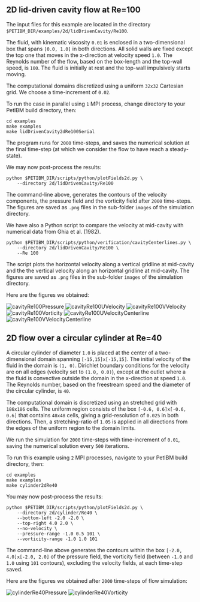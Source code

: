 ## 2D lid-driven cavity flow at Re=100

The input files for this example are located in the directory `$PETIBM_DIR/examples/2d/lidDrivenCavity/Re100`.

The fluid, with kinematic viscosity `0.01` is enclosed in a two-dimensional box that spans `[0.0, 1.0]` in both directions. All solid walls are fixed except the top one that moves in the x-direction at velocity speed `1.0`. The Reynolds number of the flow, based on the box-length and the top-wall speed, is `100`. The fluid is initially at rest and the top-wall impulsively starts moving.

The computational domains discretized using a uniform `32x32` Cartesian grid.  We choose a time-increment of `0.02`.

To run the case in parallel using `1` MPI process, change directory to your PetIBM build directory, then:

    cd examples
    make examples
    make lidDrivenCavity2dRe100Serial

The program runs for `2000` time-steps, and saves the numerical solution at the final time-step (at which we consider the flow to have reach a steady-state).

We may now post-process the results:

    python $PETIBM_DIR/scripts/python/plotFields2d.py \
        --directory 2d/lidDrivenCavity/Re100

The command-line above, generates the contours of the velocity components, the pressure field and the vorticity field after `2000` time-steps. The figures are saved as `.png` files in the sub-folder `images` of the simulation directory.

We have also a Python script to compare the velocity at mid-cavity with numerical data from Ghia et al. (1982).

    python $PETIBM_DIR/scripts/python/verification/cavityCenterlines.py \
        --directory 2d/lidDrivenCavity/Re100 \
        --Re 100

The script plots the horizontal velocity along a vertical gridline at mid-cavity and the the vertical velocity along an horizontal gridline at mid-cavity.
The figures are saved as `.png` files in the sub-folder `images` of the simulation directory.

Here are the figures we obtained:

![cavityRe100Pressure](./images/lidDrivenCavity2dRe100/pressure0002000.png)
![cavityRe100UVelocity](./images/lidDrivenCavity2dRe100/uVelocity0002000.png)
![cavityRe100VVelocity](./images/lidDrivenCavity2dRe100/vVelocity0002000.png)
![cavityRe100Vorticity](./images/lidDrivenCavity2dRe100/vorticity0002000.png)
![cavityRe100UVelocityCenterline](./images/lidDrivenCavity2dRe100/uVelocityCenterlineRe100_32x32.png)
![cavityRe100VVelocityCenterline](./images/lidDrivenCavity2dRe100/vVelocityCenterlineRe100_32x32.png)


## 2D flow over a circular cylinder at Re=40

A circular cylinder of diameter `1.0` is placed at the center of a two-dimensional domain spanning `[-15,15]x[-15,15]`. The initial velocity of the fluid in the domain is `(1, 0)`. Dirichlet boundary conditions for the velocity are on all edges (velocity set to `(1.0, 0.0)`), except at the outlet where a the fluid is convective outside the domain in the x-direction at speed `1.0`. The Reynolds number, based on the freestream speed and the diameter of the circular cylinder, is `40`.

The computational domain is discretized using an stretched grid with `186x186` cells. The uniform region consists of the box `[-0.6, 0.6]x[-0.6, 0.6]` that contains `48x48` cells, giving a grid-resolution of `0.025` in both directions. Then, a stretching-ratio of `1.05` is applied in all directions from the edges of the uniform region to the domain limits.

We run the simulation for `2000` time-steps with time-increment of `0.01`, saving the numerical solution every `500` iterations.

To run this example using `2` MPI processes, navigate to your PetIBM build directory, then:

    cd examples
    make examples
    make cylinder2dRe40

You may now post-process the results:

    python $PETIBM_DIR/scripts/python/plotFields2d.py \
        --directory 2d/cylinder/Re40 \
        --bottom-left -2.0 -2.0 \
        --top-right 4.0 2.0 \
        --no-velocity \
        --pressure-range -1.0 0.5 101 \
        --vorticity-range -1.0 1.0 101

The command-line above generates the contours within the box `[-2.0, 4.0]x[-2.0, 2.0]` of the pressure field, the vorticity field (between `-1.0` and `1.0` using `101` contours), excluding the velocity fields, at each time-step saved.

Here are the figures we obtained after `2000` time-steps of flow simulation:

![cylinderRe40Pressure](./images/cylinder2dRe40/pressure0002000.png)
![cylinderRe40Vorticity](./images/cylinder2dRe40/vorticity0002000.png)
